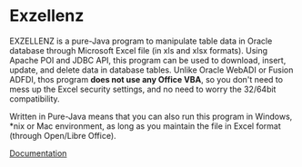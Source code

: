 # Exzellenz

EXZELLENZ is a pure-Java program to manipulate table data in Oracle database through Microsoft Excel file (in xls and xlsx formats). Using Apache POI and JDBC API, this program can be used to download, insert, update, and delete data in database tables. Unlike Oracle WebADI or Fusion ADFDI, thos program **does not use any Office VBA**, so you don't need to mess up the Excel security settings, and no need to worry the 32/64bit compatibility. 

Written in Pure-Java means that you can also run this program in Windows, *nix or Mac environment, as long as you maintain the file in Excel format (through Open/Libre Office).

[Documentation](https://github.com/symbolthree/exzellenz/blob/master/doc/INDEX.md)
